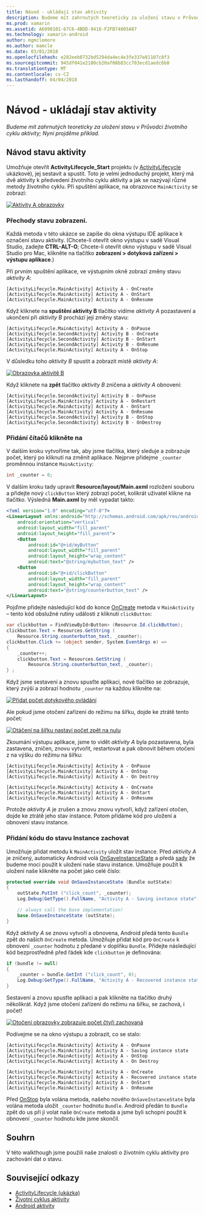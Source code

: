 ```yaml
---
title: Návod - ukládají stav aktivity
description: Budeme mít zahrnutých teoreticky za uložení stavu v Průvodci životního cyklu aktivity; Nyní projděme příklad.
ms.prod: xamarin
ms.assetid: A6090101-67C6-4BDD-9416-F2FB74805A87
ms.technology: xamarin-android
author: mgmclemore
ms.author: mamcle
ms.date: 03/01/2018
ms.openlocfilehash: e282eeb8732bd5294da4ec4e3fe337e81107c8f3
ms.sourcegitcommit: 945df041e2180cb20af08b83cc703ecd1aedc6b0
ms.translationtype: MT
ms.contentlocale: cs-CZ
ms.lasthandoff: 04/04/2018
---
```

# <a name="walkthrough---saving-the-activity-state"></a>Návod - ukládají stav aktivity

_Budeme mít zahrnutých teoreticky za uložení stavu v Průvodci životního cyklu aktivity; Nyní projděme příklad._

## <a name="activity-state-walkthrough"></a>Návod stavu aktivity

Umožňuje otevřít **ActivityLifecycle_Start** projektu (v [ActivityLifecycle](https://developer.xamarin.com/samples/monodroid/ActivityLifecycle) ukázkové), jej sestavit a spustit. Toto je velmi jednoduchý projekt, který má dvě aktivity k předvedení životního cyklu aktivity a jak se nazývají různé metody životního cyklu. Při spuštění aplikace, na obrazovce `MainActivity` se zobrazí: 

[![Aktivity A obrazovky](saving-state-images/01-activity-a-sml.png)](saving-state-images/01-activity-a.png#lightbox)

### <a name="viewing-state-transitions"></a>Přechody stavu zobrazení.

Každá metoda v této ukázce se zapíše do okna výstupu IDE aplikace k označení stavu aktivity. (Chcete-li otevřít okno výstupu v sadě Visual Studio, zadejte **CTRL-ALT-O**; Chcete-li otevřít okno výstupu v sadě Visual Studio pro Mac, klikněte na tlačítko **zobrazení > dotyková zařízení > výstupu aplikace**.)

Při prvním spuštění aplikace, ve výstupním okně zobrazí změny stavu *aktivity A*: 

```shell
[ActivityLifecycle.MainActivity] Activity A - OnCreate
[ActivityLifecycle.MainActivity] Activity A - OnStart
[ActivityLifecycle.MainActivity] Activity A - OnResume
```

Když kliknete na **spuštění aktivity B** tlačítko vidíme *aktivity A* pozastavení a ukončení při *aktivity B* prochází její změny stavu: 

```shell
[ActivityLifecycle.MainActivity] Activity A - OnPause
[ActivityLifecycle.SecondActivity] Activity B - OnCreate
[ActivityLifecycle.SecondActivity] Activity B - OnStart
[ActivityLifecycle.SecondActivity] Activity B - OnResume
[ActivityLifecycle.MainActivity] Activity A - OnStop
```

V důsledku toho *aktivity B* spustit a zobrazit místě *aktivity A*: 

[![Obrazovka aktivitě B](saving-state-images/02-activity-b-sml.png)](saving-state-images/02-activity-b.png#lightbox)

Když kliknete na **zpět** tlačítko *aktivity B* zničena a *aktivity A* obnovení: 

```shell
[ActivityLifecycle.SecondActivity] Activity B - OnPause
[ActivityLifecycle.MainActivity] Activity A - OnRestart
[ActivityLifecycle.MainActivity] Activity A - OnStart
[ActivityLifecycle.MainActivity] Activity A - OnResume
[ActivityLifecycle.SecondActivity] Activity B - OnStop
[ActivityLifecycle.SecondActivity] Activity B - OnDestroy
```
### <a name="adding-a-click-counter"></a>Přidání čítačů klikněte na

V dalším kroku vytvoříme tak, aby jsme tlačítka, který sleduje a zobrazuje počet, který po kliknutí na změnit aplikace. Nejprve přidejme `_counter` proměnnou instance `MainActivity`:

```csharp
int _counter = 0;
```

V dalším kroku tady upravit **Resource/layout/Main.axml** rozložení souboru a přidejte nový `clickButton` který zobrazí počet, kolikrát uživatel klikne na tlačítko. Výsledná **Main.axml** by měl vypadat takto: 

```xml
<?xml version="1.0" encoding="utf-8"?>
<LinearLayout xmlns:android="http://schemas.android.com/apk/res/android"
    android:orientation="vertical"
    android:layout_width="fill_parent"
    android:layout_height="fill_parent">
    <Button
        android:id="@+id/myButton"
        android:layout_width="fill_parent"
        android:layout_height="wrap_content"
        android:text="@string/mybutton_text" />
    <Button
        android:id="@+id/clickButton"
        android:layout_width="fill_parent"
        android:layout_height="wrap_content"
        android:text="@string/counterbutton_text" />
</LinearLayout>
```

Pojďme přidejte následující kód do konce [OnCreate](https://developer.xamarin.com/api/member/Android.App.Activity.OnCreate/p/Android.OS.Bundle/) metoda v `MainActivity` &ndash; tento kód obslužné rutiny události z kliknutí `clickButton`:

```csharp
var clickbutton = FindViewById<Button> (Resource.Id.clickButton);
clickbutton.Text = Resources.GetString (
    Resource.String.counterbutton_text, _counter);
clickbutton.Click += (object sender, System.EventArgs e) =>
{
    _counter++;
    clickbutton.Text = Resources.GetString (
        Resource.String.counterbutton_text, _counter);
} ;
```

Když jsme sestavení a znovu spusťte aplikaci, nové tlačítko se zobrazuje, který zvýší a zobrazí hodnotu `_counter` na každou klikněte na:

[![Přidat počet dotykového ovládání](saving-state-images/03-touched-sml.png)](saving-state-images/03-touched.png#lightbox)

Ale pokud jsme otočení zařízení do režimu na šířku, dojde ke ztrátě tento počet:

[![Otáčení na šířku nastaví počet zpět na nulu](saving-state-images/05-rotate-nosave-sml.png)](saving-state-images/05-rotate-nosave.png#lightbox)

Zkoumání výstupu aplikace, jsme to vidět *aktivity A* byla pozastavena, byla zastavena, zničen, znovu vytvořit, restartovat a pak obnovit během otočení z na výšku do režimu na šířku: 

```shell
[ActivityLifecycle.MainActivity] Activity A - OnPause
[ActivityLifecycle.MainActivity] Activity A - OnStop
[ActivityLifecycle.MainActivity] Activity A - On Destroy

[ActivityLifecycle.MainActivity] Activity A - OnCreate
[ActivityLifecycle.MainActivity] Activity A - OnStart
[ActivityLifecycle.MainActivity] Activity A - OnResume
```

Protože *aktivity A* je zrušen a znovu znovu vytvoří, když zařízení otočen, dojde ke ztrátě jeho stav instance. Potom přidáme kód pro uložení a obnovení stavu instance.

### <a name="adding-code-to-preserve-instance-state"></a>Přidání kódu do stavu Instance zachovat

Umožňuje přidat metodu k `MainActivity` uložit stav instance. Před *aktivity A* je zničený, automaticky Android volá [OnSaveInstanceState](https://developer.xamarin.com/api/member/Android.App.Activity.OnSaveInstanceState/p/Android.OS.Bundle/) a předá [sady](https://developer.xamarin.com/api/type/Android.OS.Bundle/) že budeme moci použít k uložení naše stavu instance. Umožňuje použít k uložení naše klikněte na počet jako celé číslo:

```csharp
protected override void OnSaveInstanceState (Bundle outState)
{
    outState.PutInt ("click_count", _counter);
    Log.Debug(GetType().FullName, "Activity A - Saving instance state");

    // always call the base implementation!
    base.OnSaveInstanceState (outState);    
}
```

Když *aktivity A* se znovu vytvoří a obnovena, Android předá tento `Bundle` zpět do našich `OnCreate` metoda. Umožňuje přidat kód pro `OnCreate` k obnovení `_counter` hodnotu z předané v doplňku `Bundle`. Přidejte následující kód bezprostředně před řádek kde `clickbutton` je definována: 

```csharp
if (bundle != null)
{
    _counter = bundle.GetInt ("click_count", 0);
    Log.Debug(GetType().FullName, "Activity A - Recovered instance state");
}
```

Sestavení a znovu spusťte aplikaci a pak klikněte na tlačítko druhý několikrát. Když jsme otočení zařízení do režimu na šířku, se zachová, i počet!

[![Otočení obrazovky zobrazuje počet čtyři zachovaná](saving-state-images/06-rotate-save-sml.png)](saving-state-images/06-rotate-save.png#lightbox)


Podívejme se na okno výstupu a zobrazit, co se stalo:
    
```shell
[ActivityLifecycle.MainActivity] Activity A - OnPause
[ActivityLifecycle.MainActivity] Activity A - Saving instance state
[ActivityLifecycle.MainActivity] Activity A - OnStop
[ActivityLifecycle.MainActivity] Activity A - On Destroy

[ActivityLifecycle.MainActivity] Activity A - OnCreate
[ActivityLifecycle.MainActivity] Activity A - Recovered instance state
[ActivityLifecycle.MainActivity] Activity A - OnStart
[ActivityLifecycle.MainActivity] Activity A - OnResume
``` 

Před [OnStop](https://developer.xamarin.com/api/member/Android.App.Activity.OnStop/) byla volána metoda, našeho nového `OnSaveInstanceState` byla volána metoda uložit `_counter` hodnotu `Bundle`. Android předán to `Bundle` zpět do us při ji volat naše `OnCreate` metoda a jsme byli schopni použít k obnovení `_counter` hodnotu kde jsme skončil.


## <a name="summary"></a>Souhrn

V této walkthough jsme použili naše znalosti o životním cyklu aktivity pro zachování dat o stavu. 



## <a name="related-links"></a>Související odkazy

- [ActivityLifecycle (ukázka)](https://developer.xamarin.com/samples/monodroid/ActivityLifecycle)
- [Životní cyklus aktivity](~/android/app-fundamentals/activity-lifecycle/index.md)
- [Android aktivity](https://developer.xamarin.com/api/type/Android.App.Activity/)
